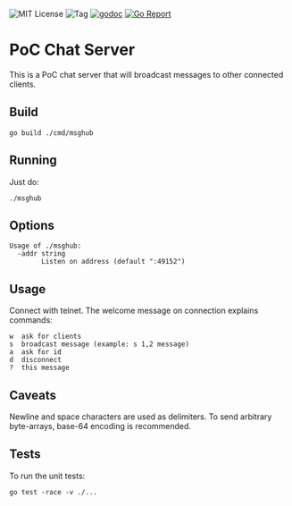 ![MIT License](https://img.shields.io/badge/license-MIT-blue.svg)
![Tag](https://img.shields.io/github/tag/disq/msghub.svg)
[![godoc](https://img.shields.io/badge/godoc-reference-blue.svg)](https://godoc.org/github.com/disq/msghub)
[![Go Report](https://goreportcard.com/badge/github.com/disq/msghub)](https://goreportcard.com/report/github.com/disq/msghub)

# PoC Chat Server

This is a PoC chat server that will broadcast messages to other connected clients.

## Build

    go build ./cmd/msghub

## Running

Just do:

    ./msghub

## Options

    Usage of ./msghub:
      -addr string
            Listen on address (default ":49152")

## Usage

Connect with telnet. The welcome message on connection explains commands:

    w  ask for clients
    s  broadcast message (example: s 1,2 message)
    a  ask for id
    d  disconnect
    ?  this message

## Caveats

Newline and space characters are used as delimiters. To send arbitrary byte-arrays, base-64 encoding is recommended.

## Tests

To run the unit tests:

    go test -race -v ./...
